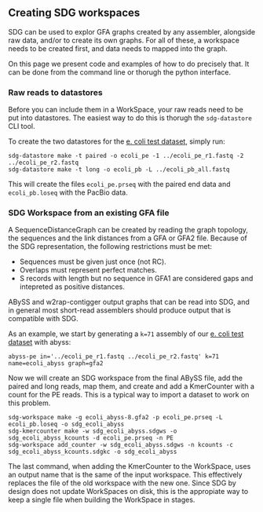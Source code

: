 ## Creating SDG workspaces

SDG can be used to explor GFA graphs created by any assembler, alongside raw data, and/or to create its own graphs. For all of these, a workspace needs to be created first, and data needs to mapped into the graph.

On this page we present code and examples of how to do precisely that. It can be done from the command line or thorugh the python interface.



### Raw reads to datastores

Before you can include them in a WorkSpace, your raw reads need to be put into datastores. The easiest way to do this is thorugh the `sdg-datastore` CLI tool.

To create the two datastores for the [e. coli test dataset](../datasets/datasets.md#E.-coli-paired-end-and-PacBio), simply run:

```shell
sdg-datastore make -t paired -o ecoli_pe -1 ../ecoli_pe_r1.fastq -2 ../ecoli_pe_r2.fastq
sdg-datastore make -t long -o ecoli_pb -L ../ecoli_pb_all.fastq
```

This will create the files `ecoli_pe.prseq` with the paired end data and `ecoli_pb.loseq` with the PacBio data.

### SDG Workspace from an existing GFA file

A SequenceDistanceGraph can be created by reading the graph topology, the sequences and the link distances from a GFA or GFA2 file. Because of the SDG representation, the following restrictions must be met:

* Sequences must be given just once (not RC).
* Overlaps must represent perfect matches.
* S records with length but no sequence in GFA1 are considered gaps and intepreted as positive distances.

ABySS and w2rap-contigger output graphs that can be read into SDG, and in general most short-read assemblers should produce output that is compatible with SDG.

As an example, we start by generating a `k=71` assembly of our [e. coli test dataset](../datasets/datasets.md#E.-coli-paired-end-and-PacBio) with abyss:

```shell
abyss-pe in='../ecoli_pe_r1.fastq ../ecoli_pe_r2.fastq' k=71 name=ecoli_abyss graph=gfa2
```

Now we will create an SDG workspace from the final ABySS file, add the paired and long reads, map them, and create  and add a KmerCounter with a count for the PE reads. This is a typical way to import a dataset to work on this problem.

```shell
sdg-workspace make -g ecoli_abyss-8.gfa2 -p ecoli_pe.prseq -L ecoli_pb.loseq -o sdg_ecoli_abyss
sdg-kmercounter make -w sdg_ecoli_abyss.sdgws -o sdg_ecoli_abyss_kcounts -d ecoli_pe.prseq -n PE
sdg-workspace add_counter -w sdg_ecoli_abyss.sdgws -n kcounts -c sdg_ecoli_abyss_kcounts.sdgkc -o sdg_ecoli_abyss

```

The last command, when adding the KmerCounter to the WorkSpace, uses an output name that is the same of the input workspace. This effectively replaces the file of the old workspace with the new one. Since SDG by design does not update WorkSpaces on disk, this is the appropiate way to keep a single file when building the WorkSpace in stages.